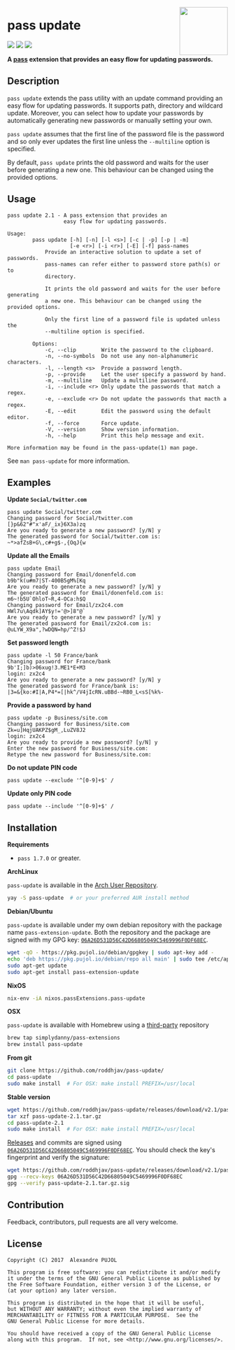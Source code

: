 [<img src="https://gitlab.com/uploads/-/system/project/avatar/2394420/logo.png" align="right" height="110"/>][github-link]

# pass update

[![][coverage]][coverage-link] [![][quality]][quality-link] [![][release]][release-link]

**A [pass] extension that provides an easy flow for updating passwords.**


## Description
`pass update` extends the pass utility with an update command providing
an easy flow for updating passwords. It supports path, directory and wildcard
update. Moreover, you can select how to update your passwords by automatically
generating new passwords or manually setting your own.

`pass update` assumes that the first line of the password file is the password
and so only ever updates the first line unless the `--multiline` option is
specified.

By default, `pass update` prints the old password and waits for the user before
generating a new one. This behaviour can be changed using the provided options.

## Usage

```
pass update 2.1 - A pass extension that provides an
                  easy flow for updating passwords.

Usage:
        pass update [-h] [-n] [-l <s>] [-c | -p] [-p | -m]
                    [-e <r>] [-i <r>] [-E] [-f] pass-names
            Provide an interactive solution to update a set of passwords.
            pass-names can refer either to password store path(s) or to
            directory.

            It prints the old password and waits for the user before generating
            a new one. This behaviour can be changed using the provided options.

            Only the first line of a password file is updated unless the
            --multiline option is specified.

    	Options:
            -c, --clip        Write the password to the clipboard.
            -n, --no-symbols  Do not use any non-alphanumeric characters.
            -l, --length <s>  Provide a password length.
            -p, --provide     Let the user specify a password by hand.
            -m, --multiline   Update a multiline password.
            -i, --include <r> Only update the passwords that match a regex.
            -e, --exclude <r> Do not update the passwords that macth a regex.
            -E, --edit        Edit the password using the default editor.
            -f, --force       Force update.
            -V, --version     Show version information.
            -h, --help        Print this help message and exit.

More information may be found in the pass-update(1) man page.
```

See `man pass-update` for more information.

## Examples

**Update `Social/twitter.com`**
```
pass update Social/twitter.com
Changing password for Social/twitter.com
[}p&62"#"x'aF/_ix}6X3a)zq
Are you ready to generate a new password? [y/N] y
The generated password for Social/twitter.com is:
~*>afZsB+G\,c#+g$-,{OqJ{w
```

**Update all the Emails**
```
pass update Email
Changing password for Email/donenfeld.com
b9b"k(u#m7|ST-400B5gM%[Kq
Are you ready to generate a new password? [y/N] y
The generated password for Email/donenfeld.com is:
m6~!b5U`OhloT~R,4-OCa:h$Q
Changing password for Email/zx2c4.com
HWl7u\Aqdk]AY$y!='@>]8"@`
Are you ready to generate a new password? [y/N] y
The generated password for Email/zx2c4.com is:
@uLYW_X9a",?wDQN=hp/^Z!$J
```

**Set password length**
```
pass update -l 50 France/bank
Changing password for France/bank
9b'I;]b)>06xug!3.ME1*E+M3
login: zx2c4
Are you ready to generate a new password? [y/N] y
The generated password for France/bank is:
|3=&{ko:#I|A,P4*=[|hk^/V4jIcRN.uBBd-~RB0_L<sS[%k%-
```

**Provide a password by hand**
```
pass update -p Business/site.com
Changing password for Business/site.com
Zk=u]HqjUAKPZ$gM_,LuZV8J2
login: zx2c4
Are you ready to provide a new password? [y/N] y
Enter the new password for Business/site.com:
Retype the new password for Business/site.com:
```

**Do not update PIN code**
```
pass update --exclude '^[0-9]+$' /
```

**Update only PIN code**
```
pass update --include '^[0-9]+$' /
```

## Installation

**Requirements**
* `pass 1.7.0` or greater.

**ArchLinux**

`pass-update` is available in the [Arch User Repository][aur].
```sh
yay -S pass-update  # or your preferred AUR install method
```

**Debian/Ubuntu**

`pass-update` is available under my own debian repository with the package name
`pass-extension-update`. Both the repository and the package are signed with
my GPG key: [`06A26D531D56C42D66805049C5469996F0DF68EC`][keys].
```sh
wget -qO - https://pkg.pujol.io/debian/gpgkey | sudo apt-key add -
echo 'deb https://pkg.pujol.io/debian/repo all main' | sudo tee /etc/apt/sources.list.d/pkg.pujol.io.list
sudo apt-get update
sudo apt-get install pass-extension-update
```

**NixOS**
```sh
nix-env -iA nixos.passExtensions.pass-update
```

**OSX**

`pass-update` is available with Homebrew using a [third-party][brew-tap] repository
```sh
brew tap simplydanny/pass-extensions
brew install pass-update
```

**From git**
```sh
git clone https://github.com/roddhjav/pass-update/
cd pass-update
sudo make install  # For OSX: make install PREFIX=/usr/local
```

**Stable version**
```sh
wget https://github.com/roddhjav/pass-update/releases/download/v2.1/pass-update-2.1.tar.gz
tar xzf pass-update-2.1.tar.gz
cd pass-update-2.1
sudo make install  # For OSX: make install PREFIX=/usr/local
```

[Releases][releases] and commits are signed using [`06A26D531D56C42D66805049C5469996F0DF68EC`][keys].
You should check the key's fingerprint and verify the signature:
```sh
wget https://github.com/roddhjav/pass-update/releases/download/v2.1/pass-update-2.1.tar.gz.asc
gpg --recv-keys 06A26D531D56C42D66805049C5469996F0DF68EC
gpg --verify pass-update-2.1.tar.gz.sig
```

## Contribution
Feedback, contributors, pull requests are all very welcome.


## License

    Copyright (C) 2017  Alexandre PUJOL

    This program is free software: you can redistribute it and/or modify
    it under the terms of the GNU General Public License as published by
    the Free Software Foundation, either version 3 of the License, or
    (at your option) any later version.

    This program is distributed in the hope that it will be useful,
    but WITHOUT ANY WARRANTY; without even the implied warranty of
    MERCHANTABILITY or FITNESS FOR A PARTICULAR PURPOSE.  See the
    GNU General Public License for more details.

    You should have received a copy of the GNU General Public License
    along with this program.  If not, see <http://www.gnu.org/licenses/>.

[github-link]: https://github.com/roddhjav/pass-update
[gitlab]: https://gitlab.com/roddhjav/pass-update/badges/master/pipeline.svg?style=flat-square
[gitlab-link]: https://gitlab.com/roddhjav/pass-update/pipelines
[coverage]: https://img.shields.io/coveralls/roddhjav/pass-update/master.svg?style=flat-square
[coverage-link]: https://coveralls.io/github/roddhjav/pass-update
[quality]: https://img.shields.io/codacy/grade/1eccb02d0b9a4c3d834c01b8f67b6cb4/master.svg?style=flat-square
[quality-link]: https://www.codacy.com/app/roddhjav/pass-update
[release]: https://img.shields.io/github/release/roddhjav/pass-update.svg?maxAge=600&style=flat-square
[release-link]: https://github.com/roddhjav/pass-update/releases/latest

[pass]: https://www.passwordstore.org/
[keys]: https://pujol.io/keys
[aur]: https://aur.archlinux.org/packages/pass-update
[releases]: https://github.com/roddhjav/pass-update/releases
[keybase]: https://keybase.io/roddhjav
[brew-tap]: https://github.com/SimplyDanny/homebrew-pass-extensions
